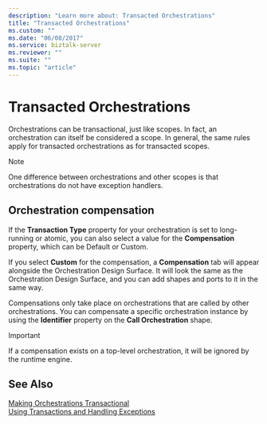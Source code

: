 ```yaml
---
description: "Learn more about: Transacted Orchestrations"
title: "Transacted Orchestrations"
ms.custom: ""
ms.date: "06/08/2017"
ms.service: biztalk-server
ms.reviewer: ""
ms.suite: ""
ms.topic: "article"
---
```

# Transacted Orchestrations
Orchestrations can be transactional, just like scopes. In fact, an orchestration can itself be considered a scope. In general, the same rules apply for transacted orchestrations as for transacted scopes.  
  
> [!NOTE]
>  One difference between orchestrations and other scopes is that orchestrations do not have exception handlers.  
  
## Orchestration compensation  
 If the **Transaction Type** property for your orchestration is set to long-running or atomic, you can also select a value for the **Compensation** property, which can be Default or Custom.  
  
 If you select **Custom** for the compensation, a **Compensation** tab will appear alongside the Orchestration Design Surface. It will look the same as the Orchestration Design Surface, and you can add shapes and ports to it in the same way.  
  
 Compensations only take place on orchestrations that are called by other orchestrations. You can compensate a specific orchestration instance by using the **Identifier** property on the **Call Orchestration** shape.  
  
> [!IMPORTANT]
>  If a compensation exists on a top-level orchestration, it will be ignored by the runtime engine.  
  
## See Also  
 [Making Orchestrations Transactional](../core/making-orchestrations-transactional.md)   
 [Using Transactions and Handling Exceptions](../core/using-transactions-and-handling-exceptions.md)
